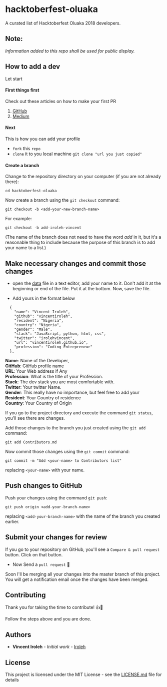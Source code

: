 # hacktoberfest-oluaka
A curated list of Hacktoberfest Oluaka 2018 developers.

## Note:
*Information added to this repo shall be used for public display.*

## How to add a dev
Let start

#### First things first
Check out these articles on how to make your first PR
1. [GitHub](https://help.github.com/articles/creating-a-pull-request/)
2. [Medium](https://codeburst.io/a-step-by-step-guide-to-making-your-first-github-contribution-5302260a2940)


#### Next
This is how you can add your profile

* `fork` this `repo` 
* `clone` it to you local machine `git clone "url you just copied"`

#### Create a branch
Change to the repository directory on your computer (if you are not already there):

```
cd hacktoberfest-oluaka
```
Now create a branch using the `git checkout` command:
```
git checkout -b <add-your-new-branch-name>
```

For example:
```
git checkout -b add-iroleh-vincent
```
(The name of the branch does not need to have the word *add* in it, but it's a reasonable thing to include because the purpose of this branch is to add your name to a list.)

## Make necessary changes and commit those changes

* open the [data](/data/devs.json) file in a text editor, add your name to it. Don't add it at the beginning or end of the file. Put it at the bottom. Now, save the file.

* Add yours in the format below

```
  {
    "name": "Vincent Iroleh",
    "github": "vincentiroleh",
    "resident": "Nigeria",
    "country": "Nigeria",
    "gender": "Male",
    "stack": "JavaScript, python, html, css",
    "twitter": "irolehvincent",
    "url": "vincentiroleh.github.io",
    "profession": "Coding Entrepreneur"
  },
```

**Name**: Name of the Developer,<br/>
**GitHub**: GitHub profile name<br/>
**URL**: Your Web address if Any<br/>
**Profession**: What is the title of your Profession.<br/>
**Stack**: The dev stack you are most comfortable with.<br/>
**Twitter**: Your twitter Name.<br/>
**Gender**: This really have no importance, but feel free to add your<br/>
**Resident**: Your Country of residence<br/>
**Country**: Your Country of Origin


If you go to the project directory and execute the command `git status`, you'll see there are changes.


Add those changes to the branch you just created using the `git add` command:

```
git add Contributors.md
```

Now commit those changes using the `git commit` command:
```
git commit -m "Add <your-name> to Contributors list"
```
replacing `<your-name>` with your name.

## Push changes to GitHub

Push your changes using the command `git push`:
```
git push origin <add-your-branch-name>
```
replacing `<add-your-branch-name>` with the name of the branch you created earlier.

## Submit your changes for review

If you go to your repository on GitHub, you'll see a  `Compare & pull request` button. Click on that button.


* Now Send a `pull request` 🎉


Soon I'll be merging all your changes into the master branch of this project. You will get a notification email once the changes have been merged.




## Contributing

Thank you for taking the time to contribute! 👍🎉

Follow the steps above and you are done.


## Authors

* **Vincent Iroleh** - *Initial work* - [Iroleh](https://github.com/vincentiroleh)


## License

This project is licensed under the MIT License - see the [LICENSE.md](LICENSE.md) file for details

